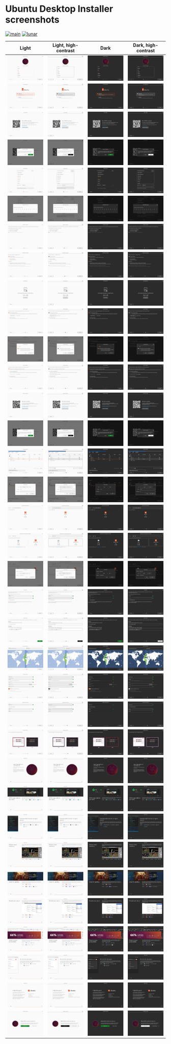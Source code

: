 # Ubuntu Desktop Installer screenshots

[![main](https://github.com/canonical/ubuntu-desktop-installer-screenshots/actions/workflows/main.yaml/badge.svg)](https://github.com/canonical/ubuntu-desktop-installer-screenshots/actions/workflows/main.yaml)
[![lunar](https://github.com/canonical/ubuntu-desktop-installer-screenshots/actions/workflows/lunar.yaml/badge.svg?branch=ubuntu%2Flunar)](https://github.com/canonical/ubuntu-desktop-installer-screenshots/actions/workflows/lunar.yaml)

<table>
  <thead>
    <tr>
      <th width="25%">Light</th>
      <th width="25%">Light, high-contrast</th>
      <th width="25%">Dark</th>
      <th width="25%">Dark, high-contrast</th>
    </tr>
  </thead>
  <tbody>
    <tr>
      <td><img src="light/1.locale.png"></td>
      <td><img src="high-contrast-light/1.locale.png"></td>
      <td><img src="dark/1.locale.png"></td>
      <td><img src="high-contrast-dark/1.locale.png"></td>
    </tr>
    <tr>
      <td><img src="light/2.welcome.png"></td>
      <td><img src="high-contrast-light/2.welcome.png"></td>
      <td><img src="dark/2.welcome.png"></td>
      <td><img src="high-contrast-dark/2.welcome.png"></td>
    </tr>
    <tr>
      <td><img src="light/3.rst.png"></td>
      <td><img src="high-contrast-light/3.rst.png"></td>
      <td><img src="dark/3.rst.png"></td>
      <td><img src="high-contrast-dark/3.rst.png"></td>
    </tr>
    <tr>
      <td><img src="light/3.rst-confirm.png"></td>
      <td><img src="high-contrast-light/3.rst-confirm.png"></td>
      <td><img src="dark/3.rst-confirm.png"></td>
      <td><img src="high-contrast-dark/3.rst-confirm.png"></td>
    </tr>
    <tr>
      <td><img src="light/3.keyboard.png"></td>
      <td><img src="high-contrast-light/3.keyboard.png"></td>
      <td><img src="dark/3.keyboard.png"></td>
      <td><img src="high-contrast-dark/3.keyboard.png"></td>
    </tr>
    <tr>
      <td><img src="light/3.keyboard-detect.png"></td>
      <td><img src="high-contrast-light/3.keyboard-detect.png"></td>
      <td><img src="dark/3.keyboard-detect.png"></td>
      <td><img src="high-contrast-dark/3.keyboard-detect.png"></td>
    </tr>
    <tr>
      <td><img src="light/4.network.png"></td>
      <td><img src="high-contrast-light/4.network.png"></td>
      <td><img src="dark/4.network.png"></td>
      <td><img src="high-contrast-dark/4.network.png"></td>
    </tr>
    <tr>
      <td><img src="light/5.updates.png"></td>
      <td><img src="high-contrast-light/5.updates.png"></td>
      <td><img src="dark/5.updates.png"></td>
      <td><img src="high-contrast-dark/5.updates.png"></td>
    </tr>
    <tr>
      <td><img src="light/6.not-enough-space.png"></td>
      <td><img src="high-contrast-light/6.not-enough-space.png"></td>
      <td><img src="dark/6.not-enough-space.png"></td>
      <td><img src="high-contrast-dark/6.not-enough-space.png"></td>
    </tr>
    <tr>
      <td><img src="light/6.erase-disk.png"></td>
      <td><img src="high-contrast-light/6.erase-disk.png"></td>
      <td><img src="dark/6.erase-disk.png"></td>
      <td><img src="high-contrast-dark/6.erase-disk.png"></td>
    </tr>
    <tr>
      <td><img src="light/6.advanced-features.png"></td>
      <td><img src="high-contrast-light/6.advanced-features.png"></td>
      <td><img src="dark/6.advanced-features.png"></td>
      <td><img src="high-contrast-dark/6.advanced-features.png"></td>
    </tr>
    <tr>
      <td><img src="light/6.alongside-windows.png"></td>
      <td><img src="high-contrast-light/6.alongside-windows.png"></td>
      <td><img src="dark/6.alongside-windows.png"></td>
      <td><img src="high-contrast-dark/6.alongside-windows.png"></td>
    </tr>
    <tr>
      <td><img src="light/7.bitlocker.png"></td>
      <td><img src="high-contrast-light/7.bitlocker.png"></td>
      <td><img src="dark/7.bitlocker.png"></td>
      <td><img src="high-contrast-dark/7.bitlocker.png"></td>
    </tr>
    <tr>
      <td><img src="light/7.bitlocker-confirm.png"></td>
      <td><img src="high-contrast-light/7.bitlocker-confirm.png"></td>
      <td><img src="dark/7.bitlocker-confirm.png"></td>
      <td><img src="high-contrast-dark/7.bitlocker-confirm.png"></td>
    </tr>
    <tr>
      <td><img src="light/7.manual-partitioning.png"></td>
      <td><img src="high-contrast-light/7.manual-partitioning.png"></td>
      <td><img src="dark/7.manual-partitioning.png"></td>
      <td><img src="high-contrast-dark/7.manual-partitioning.png"></td>
    </tr>
    <tr>
      <td><img src="light/7.manual-partitioning-sda1.png"></td>
      <td><img src="high-contrast-light/7.manual-partitioning-sda1.png"></td>
      <td><img src="dark/7.manual-partitioning-sda1.png"></td>
      <td><img src="high-contrast-dark/7.manual-partitioning-sda1.png"></td>
    </tr>
    <tr>
      <td><img src="light/7.select-disk.png"></td>
      <td><img src="high-contrast-light/7.select-disk.png"></td>
      <td><img src="dark/7.select-disk.png"></td>
      <td><img src="high-contrast-dark/7.select-disk.png"></td>
    </tr>
    <tr>
      <td><img src="light/7.resize-windows.png"></td>
      <td><img src="high-contrast-light/7.resize-windows.png"></td>
      <td><img src="dark/7.resize-windows.png"></td>
      <td><img src="high-contrast-dark/7.resize-windows.png"></td>
    </tr>
    <tr>
      <td><img src="light/7.resize-windows-ext4.png"></td>
      <td><img src="high-contrast-light/7.resize-windows-ext4.png"></td>
      <td><img src="dark/7.resize-windows-ext4.png"></td>
      <td><img src="high-contrast-dark/7.resize-windows-ext4.png"></td>
    </tr>
    <tr>
      <td><img src="light/8.security-key.png"></td>
      <td><img src="high-contrast-light/8.security-key.png"></td>
      <td><img src="dark/8.security-key.png"></td>
      <td><img src="high-contrast-dark/8.security-key.png"></td>
    </tr>
    <tr>
      <td><img src="light/9.confirm.png"></td>
      <td><img src="high-contrast-light/9.confirm.png"></td>
      <td><img src="dark/9.confirm.png"></td>
      <td><img src="high-contrast-dark/9.confirm.png"></td>
    </tr>
    <tr>
      <td><img src="light/10.timezone.png"></td>
      <td><img src="high-contrast-light/10.timezone.png"></td>
      <td><img src="dark/10.timezone.png"></td>
      <td><img src="high-contrast-dark/10.timezone.png"></td>
    </tr>
    <tr>
      <td><img src="light/11.identity.png"></td>
      <td><img src="high-contrast-light/11.identity.png"></td>
      <td><img src="dark/11.identity.png"></td>
      <td><img src="high-contrast-dark/11.identity.png"></td>
    </tr>
    <tr>
      <td><img src="light/12.active-directory.png"></td>
      <td><img src="high-contrast-light/12.active-directory.png"></td>
      <td><img src="dark/12.active-directory.png"></td>
      <td><img src="high-contrast-dark/12.active-directory.png"></td>
    </tr>
    <tr>
      <td><img src="light/13.theme.png"></td>
      <td><img src="high-contrast-light/13.theme.png"></td>
      <td><img src="dark/13.theme.png"></td>
      <td><img src="high-contrast-dark/13.theme.png"></td>
    </tr>
    <tr>
      <td><img src="light/14.install-0.png"></td>
      <td><img src="high-contrast-light/14.install-0.png"></td>
      <td><img src="dark/14.install-0.png"></td>
      <td><img src="high-contrast-dark/14.install-0.png"></td>
    </tr>
    <tr>
      <td><img src="light/14.install-1.png"></td>
      <td><img src="high-contrast-light/14.install-1.png"></td>
      <td><img src="dark/14.install-1.png"></td>
      <td><img src="high-contrast-dark/14.install-1.png"></td>
    </tr>
    <tr>
      <td><img src="light/14.install-2.png"></td>
      <td><img src="high-contrast-light/14.install-2.png"></td>
      <td><img src="dark/14.install-2.png"></td>
      <td><img src="high-contrast-dark/14.install-2.png"></td>
    </tr>
    <tr>
      <td><img src="light/14.install-3.png"></td>
      <td><img src="high-contrast-light/14.install-3.png"></td>
      <td><img src="dark/14.install-3.png"></td>
      <td><img src="high-contrast-dark/14.install-3.png"></td>
    </tr>
    <tr>
      <td><img src="light/14.install-4.png"></td>
      <td><img src="high-contrast-light/14.install-4.png"></td>
      <td><img src="dark/14.install-4.png"></td>
      <td><img src="high-contrast-dark/14.install-4.png"></td>
    </tr>
    <tr>
      <td><img src="light/14.install-5.png"></td>
      <td><img src="high-contrast-light/14.install-5.png"></td>
      <td><img src="dark/14.install-5.png"></td>
      <td><img src="high-contrast-dark/14.install-5.png"></td>
    </tr>
    <tr>
      <td><img src="light/14.install-6.png"></td>
      <td><img src="high-contrast-light/14.install-6.png"></td>
      <td><img src="dark/14.install-6.png"></td>
      <td><img src="high-contrast-dark/14.install-6.png"></td>
    </tr>
    <tr>
      <td><img src="light/14.install-7.png"></td>
      <td><img src="high-contrast-light/14.install-7.png"></td>
      <td><img src="dark/14.install-7.png"></td>
      <td><img src="high-contrast-dark/14.install-7.png"></td>
    </tr>
    <tr>
      <td><img src="light/14.install-8.png"></td>
      <td><img src="high-contrast-light/14.install-8.png"></td>
      <td><img src="dark/14.install-8.png"></td>
      <td><img src="high-contrast-dark/14.install-8.png"></td>
    </tr>
    <tr>
      <td><img src="light/15.complete.png"></td>
      <td><img src="high-contrast-light/15.complete.png"></td>
      <td><img src="dark/15.complete.png"></td>
      <td><img src="high-contrast-dark/15.complete.png"></td>
    </tr>
  </tbody>
</table>
